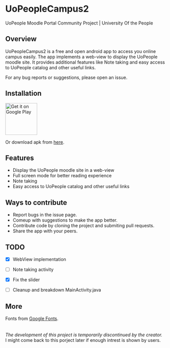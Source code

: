 # UoPeopleCampus2
UoPeople Moodle Portal Community Project | University Of the People


## Overview
UoPeopleCampus2 is a free and open android app to access you online campus easily. The app implements a web-view to display the UoPeople moodle site.
It provides additional features like Note taking and easy access to UoPeople catalog and other useful links.

For any bug reports or suggestions, please open an issue.

## Installation

<a href='https://play.google.com/store/apps/details?id=com.misnadqasim.uopeoplecampus2&pcampaignid=pcampaignidMKT-Other-global-all-co-prtnr-py-PartBadge-Mar2515-1'>
  <img height="100px" alt='Get it on Google Play' src='https://play.google.com/intl/en_us/badges/static/images/badges/en_badge_web_generic.png'/>
</a>

Or download apk from [here](https://github.com/Misnad/UoPeopleCampus2/releases/download/v1.0.0/app-debug.apk).

## Features

- Display the UoPeople moodle site in a web-view
- Full screen mode for better reading experience
- Note taking
- Easy access to UoPeople catalog and other useful links


## Ways to contribute

- Report bugs in the issue page.
- Comeup with suggestions to make the app better.
- Contribute code by cloning the project and submiting pull requests.
- Share the app with your peers.


## TODO

- [x] WebView implementation
- [ ] Note taking activity
- [x] Fix the slider
- [ ] Cleanup and breakdown MainActivity.java


## More

Fonts from [Google Fonts](fonts.google.com).
\
\
\
_The development of this project is temporarily discontinued by the creator._ <br>
I might come back to this porject later if enough intrest is shown by users.

